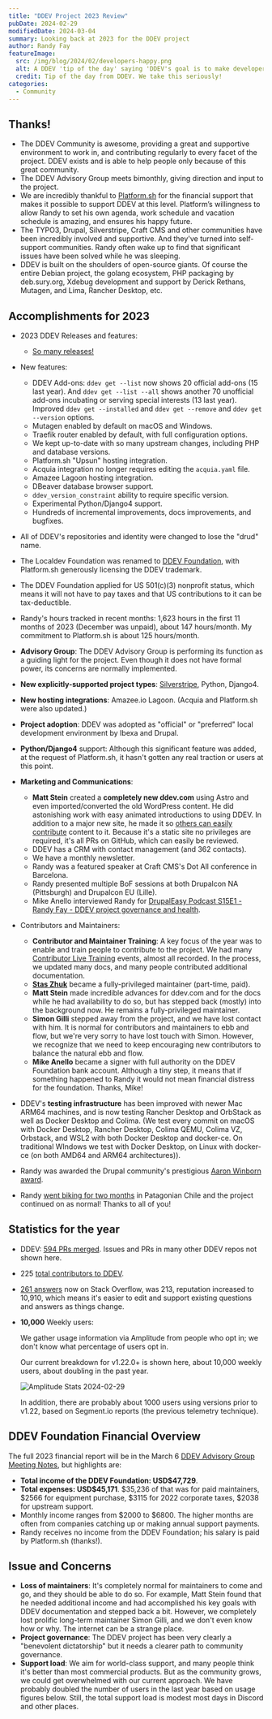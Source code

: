 ```yaml
---
title: "DDEV Project 2023 Review"
pubDate: 2024-02-29
modifiedDate: 2024-03-04
summary: Looking back at 2023 for the DDEV project
author: Randy Fay
featureImage:
  src: /img/blog/2024/02/developers-happy.png
  alt: A DDEV 'tip of the day' saying 'DDEV's goal is to make developers happy. We hope you're happy today.'
  credit: Tip of the day from DDEV. We take this seriously!
categories:
  - Community
---
```


## Thanks!

- The DDEV Community is awesome, providing a great and supportive environment to work in, and contributing regularly to every facet of the project. DDEV exists and is able to help people only because of this great community.
- The DDEV Advisory Group meets bimonthly, giving direction and input to the project.
- We are incredibly thankful to [Platform.sh](https://platform.sh) for the financial support that makes it possible to support DDEV at this level. Platform’s willingness to allow Randy to set his own agenda, work schedule and vacation schedule is amazing, and ensures his happy future.
- The TYPO3, Drupal, Silverstripe, Craft CMS and other communities have been incredibly involved and supportive. And they've turned into self-support communities. Randy often wake up to find that significant issues have been solved while he was sleeping.
- DDEV is built on the shoulders of open-source giants. Of course the entire Debian project, the golang ecosystem, PHP packaging by deb.sury.org, Xdebug development and support by Derick Rethans, Mutagen, and Lima, Rancher Desktop, etc.

## Accomplishments for 2023

- 2023 DDEV Releases and features:
  - [So many releases!](https://github.com/ddev/ddev/releases)
- New features:
  - DDEV Add-ons: `ddev get --list` now shows 20 official add-ons (15 last year). And `ddev get --list --all` shows another 70 unofficial add-ons incubating or serving special interests (13 last year). Improved `ddev get --installed` and `ddev get --remove` and `ddev get --version` options.
  - Mutagen enabled by default on macOS and Windows.
  - Traefik router enabled by default, with full configuration options.
  - We kept up-to-date with so many upstream changes, including PHP and database versions.
  - Platform.sh "Upsun" hosting integration.
  - Acquia integration no longer requires editing the `acquia.yaml` file.
  - Amazee Lagoon hosting integration.
  - DBeaver database browser support.
  - `ddev_version_constraint` ability to require specific version.
  - Experimental Python/Django4 support.
  - Hundreds of incremental improvements, docs improvements, and bugfixes.
- All of DDEV's repositories and identity were changed to lose the "drud" name.
- The Localdev Foundation was renamed to [DDEV Foundation](/foundation), with Platform.sh generously licensing the DDEV trademark.
- The DDEV Foundation applied for US 501(c)(3) nonprofit status, which means it will not have to pay taxes and that US contributions to it can be tax-deductible.
- Randy's hours tracked in recent months: 1,623 hours in the first 11 months of 2023 (December was unpaid), about 147 hours/month. My commitment to Platform.sh is about 125 hours/month.
- **Advisory Group**: The DDEV Advisory Group is performing its function as a guiding light for the project. Even though it does not have formal power, its concerns are normally implemented.
- **New explicitly-supported project types**: [Silverstripe](https://www.silverstripe.org/), Python, Django4.
- **New hosting integrations**: Amazee.io Lagoon. (Acquia and Platform.sh were also updated.)
- **Project adoption**: DDEV was adopted as "official" or "preferred" local development environment by Ibexa and Drupal.
- **Python/Django4** support: Although this significant feature was added, at the request of Platform.sh, it hasn't gotten any real traction or users at this point.
- **Marketing and Communications**:

  - **Matt Stein** created a **completely new ddev.com** using Astro and even imported/converted the old WordPress content. He did astonishing work with easy animated introductions to using DDEV. In addition to a major new site, he made it so [others can easily contribute](ddev-website-for-contributors.md) content to it. Because it's a static site no privileges are required, it's all PRs on GitHub, which can easily be reviewed.
  - DDEV has a CRM with contact management (and 362 contacts).
  - We have a monthly newsletter.
  - Randy was a featured speaker at Craft CMS's Dot All conference in Barcelona.
  - Randy presented multiple BoF sessions at both Drupalcon NA (Pittsburgh) and Drupalcon EU (Lille).
  - Mike Anello interviewed Randy for [DrupalEasy Podcast S15E1 - Randy Fay - DDEV project governance and health](https://www.drupaleasy.com/podcast/2023/06/drupaleasy-podcast-s15e1-randy-fay-ddev-project-governance-and-health).

- Contributors and Maintainers:

  - **Contributor and Maintainer Training**: A key focus of the year was to enable and train people to contribute to the project. We had many [Contributor Live Training](contributor-training.md) events, almost all recorded. In the process, we updated many docs, and many people contributed additional documentation.
  - **[Stas Zhuk](introducing-maintainer-stas.md)** became a fully-privileged maintainer (part-time, paid).
  - **Matt Stein** made incredible advances for ddev.com and for the docs while he had availability to do so, but has stepped back (mostly) into the background now. He remains a fully-privileged maintainer.
  - **Simon Gilli** stepped away from the project, and we have lost contact with him. It is normal for contributors and maintainers to ebb and flow, but we're very sorry to have lost touch with Simon. However, we recognize that we need to keep encouraging new contributors to balance the natural ebb and flow.
  - **Mike Anello** became a signer with full authority on the DDEV Foundation bank account. Although a tiny step, it means that if something happened to Randy it would not mean financial distress for the foundation. Thanks, Mike!

- DDEV's **testing infrastructure** has been improved with newer Mac ARM64 machines, and is now testing Rancher Desktop and OrbStack as well as Docker Desktop and Colima. (We test every commit on macOS with Docker Desktop, Rancher Desktop, Colima QEMU, Colima VZ, Orbstack, and WSL2 with both Docker Desktop and docker-ce. On traditional WIndows we test with Docker Desktop, on Linux with docker-ce (on both AMD64 and ARM64 architectures)).
- Randy was awarded the Drupal community's prestigious [Aaron Winborn award](https://www.drupal.org/community/cwg/blog/2023-aaron-winborn-award-winner-randy-fay).
- Randy [went biking for two months](randy-in-patagonia.md) in Patagonian Chile and the project continued on as normal! Thanks to all of you!

## Statistics for the year

- DDEV: [594 PRs merged](https://github.com/ddev/ddev/pulls?q=is%3Apr+merged%3A2023-01-01..2023-12-31). Issues and PRs in many other DDEV repos not shown here.
- 225 [total contributors to DDEV](https://github.com/ddev/ddev/graphs/contributors).
- [261 answers](https://stackoverflow.com/users/215713/rfay?tab=answers&sort=newest) now on Stack Overflow, was 213, reputation increased to 10,910, which means it's easier to edit and support existing questions and answers as things change.
- **10,000** Weekly users:

  We gather usage information via Amplitude from people who opt in; we don't know what percentage of users opt in.

  Our current breakdown for v1.22.0+ is shown here, about 10,000 weekly users, about doubling in the past year.

  ![Amplitude Stats 2024-02-29](/img/blog/2024/02/ddev-usage-pie-chart-20240229.png)

  In addition, there are probably about 1000 users using versions prior to v1.22, based on Segment.io reports (the previous telemetry technique).

## DDEV Foundation Financial Overview

The full 2023 financial report will be in the March 6 [DDEV Advisory Group Meeting Notes](https://github.com/orgs/ddev/discussions/5757), but highlights are:

- **Total income of the DDEV Foundation: USD$47,729**.
- **Total expenses: USD$45,171**. $35,236 of that was for paid maintainers, $2566 for equipment purchase, $3115 for 2022 corporate taxes, $2038 for upstream support.
- Monthly income ranges from $2000 to $6800. The higher months are often from companies catching up or making annual support payments.
- Randy receives no income from the DDEV Foundation; his salary is paid by Platform.sh (thanks!).

## Issue and Concerns

- **Loss of maintainers**: It's completely normal for maintainers to come and go, and they should be able to do so. For example, Matt Stein found that he needed additional income and had accomplished his key goals with DDEV documentation and stepped back a bit. However, we completely lost prolific long-term maintainer Simon Gilli, and we don't even know how or why. The internet can be a strange place.
- **Project governance**: The DDEV project has been very clearly a "benevolent dictatorship" but it needs a clearer path to community governance.
- **Support load**: We aim for world-class support, and many people think it's better than most commercial products. But as the community grows, we could get overwhelmed with our current approach. We have probably doubled the number of users in the last year based on usage figures below. Still, the total support load is modest most days in Discord and other places.
